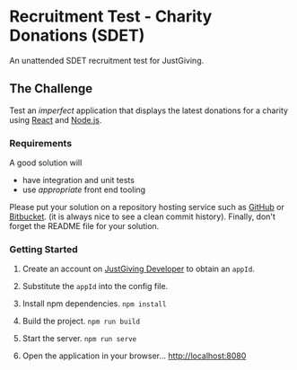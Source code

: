 # Recruitment Test - Charity Donations (SDET)

An unattended SDET recruitment test for JustGiving.

## The Challenge
Test an _imperfect_ application that displays the latest donations for a charity using [React](https://facebook.github.io/react) and [Node.js](https://nodejs.org).

### Requirements
A good solution will

* have integration and unit tests
* use _appropriate_ front end tooling

Please put your solution on a repository hosting service such as [GitHub](https://github.com) or [Bitbucket](https://bitbucket.org). (it is always nice to see a clean commit history). Finally, don't forget the README file for your solution.

### Getting Started

1. Create an account on [JustGiving Developer](https://developer.justgiving.com/) to obtain an `appId`.

2. Substitute the `appId` into the config file.

3. Install npm dependencies. `npm install`

4. Build the project. `npm run build`

5. Start the server. `npm run serve`

6. Open the application in your browser… [http://localhost:8080](http://localhost:8080)
